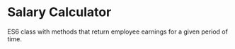 <h1>Salary Calculator</h1>
ES6 class with methods that return employee earnings for a given period of time.
